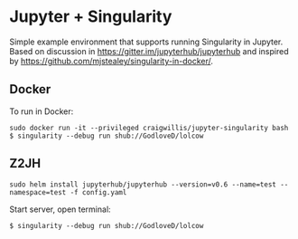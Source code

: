 # Jupyter + Singularity

Simple example environment that supports running Singularity in Jupyter. 
Based on discussion in https://gitter.im/jupyterhub/jupyterhub and inspired by https://github.com/mjstealey/singularity-in-docker/.


## Docker
To run in Docker:

```
sudo docker run -it --privileged craigwillis/jupyter-singularity bash
$ singularity --debug run shub://GodloveD/lolcow
```


## Z2JH
```
sudo helm install jupyterhub/jupyterhub --version=v0.6 --name=test --namespace=test -f config.yaml
```

Start server, open terminal:

```
$ singularity --debug run shub://GodloveD/lolcow
```
